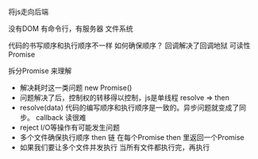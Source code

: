 将js走向后端

没有DOM
有命令行，有服务器
文件系统

代码的书写顺序和执行顺序不一样
如何确保顺序？
回调解决了回调地狱 可读性
Promise 

拆分Promise 来理解
- 解决耗时这一类问题 new Promise()
- 问题解决了后，控制权的转移得以控制，js是单线程 resolve => then
- resolve(data)
    代码的编写顺序和执行顺序是一致的。异步问题就变成了同步。
    callback 读很难
- reject I/O等操作有可能发生问题
- 多个文件确保执行顺序 then 链
  在每个Promise then 里返回一个Promise
- 如果我们要让多个文件并发执行 当所有文件都执行完，再执行